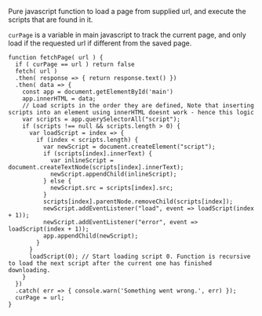 Pure javascript function to load a page from supplied url, and execute the scripts that are found in it.

```curPage``` is a variable in main javascript to track the current page, and only load if the requested url if different from the saved page.

```
function fetchPage( url ) {
  if ( curPage == url ) return false
  fetch( url )
  .then( response => { return response.text() })
  .then( data => {
    const app = document.getElementById('main')
    app.innerHTML = data;
    // Load scripts in the order they are defined, Note that inserting scripts into an element using innerHTML doesnt work - hence this logic
    var scripts = app.querySelectorAll("script");
    if (scripts !== null && scripts.length > 0) {
      var loadScript = index => {
        if (index < scripts.length) {
          var newScript = document.createElement("script");
          if (scripts[index].innerText) {
            var inlineScript = document.createTextNode(scripts[index].innerText);
            newScript.appendChild(inlineScript);
          } else {
            newScript.src = scripts[index].src;
          }
          scripts[index].parentNode.removeChild(scripts[index]);
          newScript.addEventListener("load", event => loadScript(index + 1));
          newScript.addEventListener("error", event => loadScript(index + 1));
          app.appendChild(newScript);
        }
      }
      loadScript(0); // Start loading script 0. Function is recursive to load the next script after the current one has finished downloading.
    }
  })
  .catch( err => { console.warn('Something went wrong.', err) });
  curPage = url;
}
```

